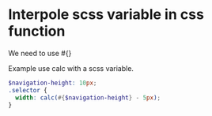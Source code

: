 # Interpole scss variable in css function

We need to use #{}

Example use calc with a scss variable.

```scss
$navigation-height: 10px;
.selector {
  width: calc(#{$navigation-height} - 5px);
}
```
